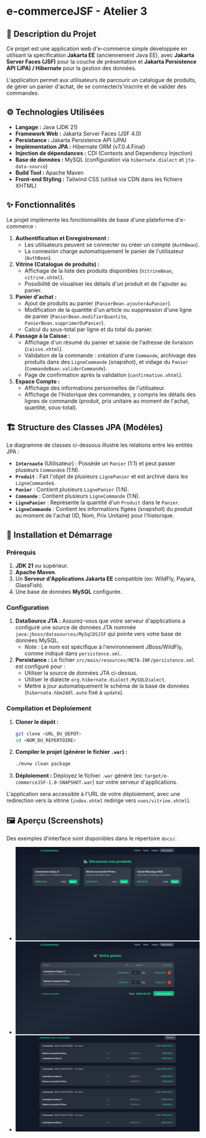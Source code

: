 ﻿# e-commerceJSF - Atelier 3

## 📖 Description du Projet

Ce projet est une application web d'e-commerce simple développée en utilisant la spécification **Jakarta EE** (anciennement Java EE), avec **Jakarta Server Faces (JSF)** pour la couche de présentation et **Jakarta Persistence API (JPA) / Hibernate** pour la gestion des données.

L'application permet aux utilisateurs de parcourir un catalogue de produits, de gérer un panier d'achat, de se connecter/s'inscrire et de valider des commandes.

## ⚙️ Technologies Utilisées

* **Langage :** Java (JDK 21)
* **Framework Web :** Jakarta Server Faces (JSF 4.0)
* **Persistance :** Jakarta Persistence API (JPA)
* **Implémentation JPA :** Hibernate ORM (v7.0.4.Final)
* **Injection de dépendances :** CDI (Contexts and Dependency Injection)
* **Base de données :** MySQL (configuration via `hibernate.dialect` et `jta-data-source`)
* **Build Tool :** Apache Maven
* **Front-end Styling :** Tailwind CSS (utilisé via CDN dans les fichiers XHTML)

## ✨ Fonctionnalités

Le projet implémente les fonctionnalités de base d'une plateforme d'e-commerce :

1.  **Authentification et Enregistrement :**
    * Les utilisateurs peuvent se connecter ou créer un compte (`AuthBean`).
    * La connexion charge automatiquement le panier de l'utilisateur (`AuthBean`).
2.  **Vitrine (Catalogue de produits) :**
    * Affichage de la liste des produits disponibles (`VitrineBean`, `vitrine.xhtml`).
    * Possibilité de visualiser les détails d'un produit et de l'ajouter au panier.
3.  **Panier d'achat :**
    * Ajout de produits au panier (`PanierBean.ajouterAuPanier`).
    * Modification de la quantité d'un article ou suppression d'une ligne de panier (`PanierBean.modifierQuantite`, `PanierBean.supprimerDuPanier`).
    * Calcul du sous-total par ligne et du total du panier.
4.  **Passage à la Caisse :**
    * Affichage d'un résumé du panier et saisie de l'adresse de livraison (`caisse.xhtml`).
    * Validation de la commande : création d'une `Commande`, archivage des produits dans des `LigneCommande` (snapshot), et vidage du `Panier` (`CommandeBean.validerCommande`).
    * Page de confirmation après la validation (`confirmation.xhtml`).
5.  **Espace Compte :**
    * Affichage des informations personnelles de l'utilisateur.
    * Affichage de l'historique des commandes, y compris les détails des lignes de commande (produit, prix unitaire au moment de l'achat, quantité, sous-total).

## 🏗️ Structure des Classes JPA (Modèles)

Le diagramme de classes ci-dessous illustre les relations entre les entités JPA :

* **`Internaute`** (Utilisateur) : Possède un `Panier` (1:1) et peut passer plusieurs `Commande`s (1:N).
* **`Produit`** : Fait l'objet de plusieurs `LignePanier` et est archivé dans les `LigneCommande`s.
* **`Panier`** : Contient plusieurs `LignePanier` (1:N).
* **`Commande`** : Contient plusieurs `LigneCommande` (1:N).
* **`LignePanier`** : Représente la quantité d'un `Produit` dans le `Panier`.
* **`LigneCommande`** : Contient les informations figées (snapshot) du produit au moment de l'achat (ID, Nom, Prix Unitaire) pour l'historique.

## 🚀 Installation et Démarrage

### Prérequis

1.  **JDK 21** ou supérieur.
2.  **Apache Maven**.
3.  Un **Serveur d'Applications Jakarta EE** compatible (ex: WildFly, Payara, GlassFish).
4.  Une base de données **MySQL** configurée.

### Configuration

1.  **DataSource JTA :** Assurez-vous que votre serveur d'applications a configuré une source de données JTA nommée `java:jboss/datasources/MySqlDSJSF` qui pointe vers votre base de données MySQL.
    * *Note :* Le nom est spécifique à l'environnement JBoss/WildFly, comme indiqué dans `persistence.xml`.
2.  **Persistance :** Le fichier `src/main/resources/META-INF/persistence.xml` est configuré pour :
    * Utiliser la source de données JTA ci-dessus.
    * Utiliser le dialecte `org.hibernate.dialect.MySQLDialect`.
    * Mettre à jour automatiquement le schéma de la base de données (`hibernate.hbm2ddl.auto` fixé à `update`).

### Compilation et Déploiement

1.  **Cloner le dépôt :**
    ```bash
    git clone <URL_DU_DEPOT>
    cd <NOM_DU_REPERTOIRE>
    ```
2.  **Compiler le projet (générer le fichier `.war`) :**
    ```bash
    ./mvnw clean package
    ```
3.  **Déploiement :** Déployez le fichier `.war` généré (ex: `target/e-commerceJSF-1.0-SNAPSHOT.war`) sur votre serveur d'applications.

L'application sera accessible à l'URL de votre déploiement, avec une redirection vers la vitrine (`index.xhtml` redirige vers `vues/vitrine.xhtml`).

## 🖼️ Aperçu (Screenshots)

Des exemples d'interface sont disponibles dans le répertoire `docs/`.

* ![Vitrine](docs/vitrine.png)
* ![Panier](docs/panier.png)
* ![Commandes](docs/commande.png)


